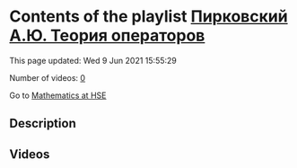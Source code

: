 # Contents of the playlist [Пирковский А.Ю. Теория операторов](https://www.youtube.com/playlist?list=PLq3E5oubNNoAsDWD7ZxG76Dc8O_7CZmgC)

This page updated: Wed 9 Jun 2021 15:55:29

Number of videos: [0](#videos)

Go to [Mathematics at HSE](../README.md)

## Description



## Videos

